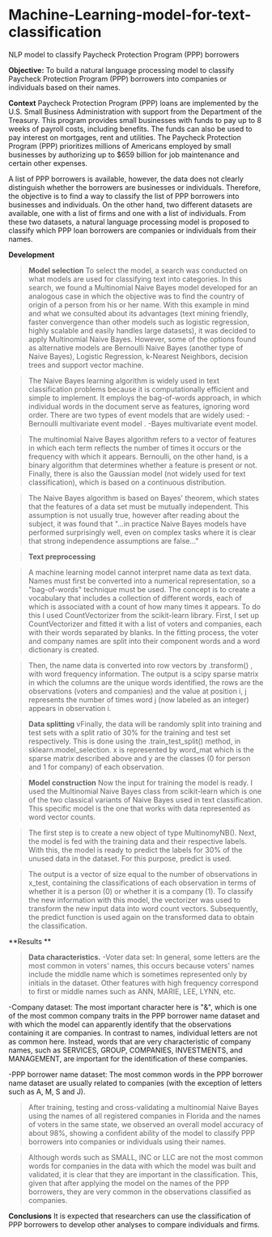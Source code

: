 # Machine-Learning-model-for-text-classification
NLP model to classify Paycheck Protection Program (PPP) borrowers

**Objective:** To build a natural language processing model to classify Paycheck Protection Program (PPP) borrowers into companies or individuals based on their names.

**Context**
Paycheck Protection Program (PPP) loans are implemented by the U.S. Small Business Administration with support from the Department of the Treasury.  This program provides small businesses with funds to pay up to 8 weeks of payroll costs, including benefits. The funds can also be used to pay interest on mortgages, rent and utilities. The Paycheck Protection Program (PPP) prioritizes millions of Americans employed by small businesses by authorizing up to $659 billion for job maintenance and certain other expenses.

A list of PPP borrowers is available, however, the data does not clearly distinguish whether the borrowers are businesses or individuals. Therefore, the objective is to find a way to classify the list of PPP borrowers into businesses and individuals. On the other hand, two different datasets are available, one with a list of firms and one with a list of individuals. From these two datasets, a natural language processing model is proposed to classify which PPP loan borrowers are companies or individuals from their names. 

**Development**

>**Model selection**
To select the model, a search was conducted on what models are used for classifying text into categories. In this search, we found a Multinomial Naive Bayes model developed for an analogous case in which the objective was to find the country of origin of a person from his or her name. With this example in mind and what we consulted about its advantages (text mining friendly, faster convergence than other models such as logistic regression, highly scalable and easily handles large datasets), it was decided to apply Multinomial Naive Bayes. However, some of the options found as alternative models are Bernoulli Naive Bayes (another type of Naive Bayes), Logistic Regression, k-Nearest Neighbors, decision trees and support vector machine.

>The Naive Bayes learning algorithm is widely used in text classification problems because it is computationally efficient and simple to implement. It employs the bag-of-words approach, in which individual words in the document serve as features, ignoring word order. There are two types of event models that are widely used: 
-Bernoulli multivariate event model .
-Bayes multivariate event model.

>The multinomial Naive Bayes algorithm refers to a vector of features in which each term reflects the number of times it occurs or the frequency with which it appears. Bernoulli, on the other hand, is a binary algorithm that determines whether a feature is present or not. Finally, there is also the Gaussian model (not widely used for text classification), which is based on a continuous distribution.

>The Naive Bayes algorithm is based on Bayes' theorem, which states that the features of a data set must be mutually independent. This assumption is not usually true, however after reading about the subject, it was found that "...in practice Naive Bayes models have performed surprisingly well, even on complex tasks where it is clear that strong independence assumptions are false..."

>**Text preprocessing**

>A machine learning model cannot interpret name data as text data. Names must first be converted into a numerical representation, so a "bag-of-words" technique must be used. The concept is to create a vocabulary that includes a collection of different words, each of which is associated with a count of how many times it appears. To do this I used CountVectorizer from the scikit-learn library. First, I set up CountVectorizer and fitted it with a list of voters and companies, each with their words separated by blanks. In the fitting process, the voter and company names are split into their component words and a word dictionary is created.

>Then, the name data is converted into row vectors by .transform() , with word frequency information. The output is a scipy sparse matrix in which the columns are the unique words identified, the rows are the observations (voters and companies) and the value at position i, j represents the number of times word j (now labeled as an integer) appears in observation i.


>**Data splitting**
vFinally, the data will be randomly split into training and test sets with a split ratio of 30% for the training and test set respectively. This is done using the .train_test_split() method, in sklearn.model_selection. x is represented by word_mat which is the sparse matrix described above and y are the classes (0 for person and 1 for company) of each observation. 

>**Model construction**
>Now the input for training the model is ready. I used the Multinomial Naive Bayes class from scikit-learn which is one of the two classical variants of Naive Bayes used in text classification. This specific model is the one that works with data represented as word vector counts.

>The first step is to create a new object of type MultinomyNB(). Next, the model is fed with the training data and their respective labels. With this, the model is ready to predict the labels for 30% of the unused data in the dataset. For this purpose, predict is used.

>The output is a vector of size equal to the number of observations in x_test, containing the classifications of each observation in terms of whether it is a person (0) or whether it is a company (1). To classify the new information with this model, the vectorizer was used to transform the new input data into word count vectors. Subsequently, the predict function is used again on the transformed data to obtain the classification.

**Results **

>**Data characteristics.**
-Voter data set: In general, some letters are the most common in voters' names, this occurs because voters' names include the middle name which is sometimes represented only by initials in the dataset. Other features with high frequency correspond to first or middle names such as ANN, MARIE, LEE, LYNN, etc.

-Company dataset: The most important character here is "&", which is one of the most common company traits in the PPP borrower name dataset and with which the model can apparently identify that the observations containing it are companies. In contrast to names, individual letters are not as common here. Instead, words that are very characteristic of company names, such as SERVICES, GROUP, COMPANIES, INVESTMENTS, and MANAGEMENT, are important for the identification of these companies.

-PPP borrower name dataset: The most common words in the PPP borrower name dataset are usually related to companies (with the exception of letters such as A, M, S and J).

>After training, testing and cross-validating a multinomial Naive Bayes using the names of all registered companies in Florida and the names of voters in the same state, we observed an overall model accuracy of about 98%, showing a confident ability of the model to classify PPP borrowers into companies or individuals using their names.

>Although words such as SMALL, INC or LLC are not the most common words for companies in the data with which the model was built and validated, it is clear that they are important in the classification. This, given that after applying the model on the names of the PPP borrowers, they are very common in the observations classified as companies.

**Conclusions**
It is expected that researchers can use the classification of PPP borrowers to develop other analyses to compare individuals and firms.
